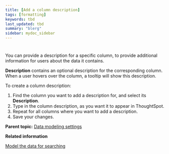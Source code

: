 ```yaml
---
title: [Add a column description]
tags: [formatting]
keywords: tbd
last_updated: tbd
summary: "blerg"
sidebar: mydoc_sidebar
---
```

#

You can provide a description for a specific column, to provide additional information for users about the data it contains.

**Description** contains an optional description for the corresponding column. When a user hovers over the column, a tooltip will show this description.

To create a column description:

1.   Find the column you want to add a description for, and select its **Description**.
2.   Type in the column description, as you want it to appear in ThoughtSpot.
3.   Repeat for all columns where you want to add a description.
4.   Save your changes.

**Parent topic:** [Data modeling settings](../../admin/data_modeling/data_modeling_settings.html)

**Related information**  


[Model the data for searching](semantic_modeling.html#)
